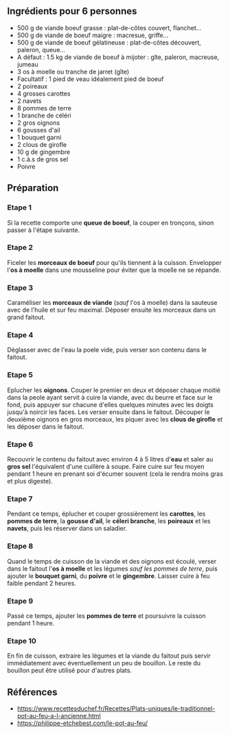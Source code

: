 ## Ingrédients pour 6 personnes

- 500 g de viande boeuf grasse : plat-de-côtes couvert, flanchet...
- 500 g de viande de boeuf maigre : macresue, griffe...
- 500 g de viande de boeuf gélatineuse : plat-de-côtes découvert, paleron, queue...
- A défaut : 1.5 kg de viande de boeuf à mijoter : gîte, paleron, macreuse, jumeau
- 3 os à moelle ou tranche de jarret (gîte)
- Facultatif : 1 pied de veau idéalement pied de boeuf
- 2 poireaux
- 4 grosses carottes
- 2 navets
- 8 pommes de terre
- 1 branche de céléri
- 2 gros oignons
- 6 gousses d'ail
- 1 bouquet garni
- 2 clous de girofle
- 10 g de gingembre
- 1 c.à.s de gros sel
- Poivre

## Préparation

### Etape 1

Si la recette comporte une **queue de boeuf**, la couper en tronçons, sinon passer à l'étape suivante.

### Etape 2

Ficeler les **morceaux de boeuf** pour qu'ils tiennent à la cuisson. Envelopper l'**os à moelle** dans une mousseline pour éviter que la moelle ne se répande.

### Etape 3

Caraméliser les **morceaux de viande** (*sauf* l'os à moelle) dans la sauteuse avec de l'huile et sur feu maximal. Déposer ensuite les morceaux dans un grand faitout.

### Etape 4

Déglasser avec de l'eau la poele vide, puis verser son contenu dans le faitout.

### Etape 5

Eplucher les **oignons**. Couper le premier en deux et déposer chaque moitié dans la peole ayant servit à cuire la viande, avec du beurre et face sur le fond, puis appuyer sur chacune d'elles quelques minutes avec les doigts jusqu'à noircir les faces. Les verser ensuite dans le faitout. Découper le deuxième oignons en gros morceaux, les piquer avec les **clous de girofle** et les déposer dans le faitout.

### Etape 6

Recouvrir le contenu du faitout avec environ 4 à 5 litres d'**eau** et saler au **gros sel** l'équivalent d'une cuillère à soupe. Faire cuire sur feu moyen pendant 1 heure en prenant soi d'écumer souvent (cela le rendra moins gras et plus digeste).

### Etape 7

Pendant ce temps, éplucher et couper grossièrement les **carottes**, les **pommes de terre**, la **gousse d'ail**, le **céleri branche**, les **poireaux** et les **navets**, puis les réserver dans un saladier.

### Etape 8

Quand le temps de cuisson de la viande et des oignons est écoulé, verser dans le faitout l'**os à moelle** et les légumes *sauf les pommes de terre*, puis ajouter le **bouquet garni**, du **poivre** et le **gingembre**. Laisser cuire à feu faible pendant 2 heures.

### Etape 9

Passé ce temps, ajouter les **pommes de terre** et poursuivre la cuisson pendant 1 heure.

### Etape 10

En fin de cuisson, extraire les légumes et la viande du faitout puis servir immédiatement avec éventuellement un peu de bouillon. Le reste du bouillon peut être utilisé pour d'autres plats.

## Références

- <https://www.recettesduchef.fr/Recettes/Plats-uniques/le-traditionnel-pot-au-feu-a-l-ancienne.html>
- <https://philippe-etchebest.com/le-pot-au-feu/>
